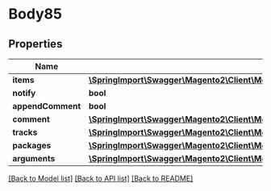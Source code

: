# Body85

## Properties
Name | Type | Description | Notes
------------ | ------------- | ------------- | -------------
**items** | [**\SpringImport\Swagger\Magento2\Client\Model\SalesDataShipmentItemCreationInterface[]**](SalesDataShipmentItemCreationInterface.md) |  | [optional] 
**notify** | **bool** |  | [optional] 
**appendComment** | **bool** |  | [optional] 
**comment** | [**\SpringImport\Swagger\Magento2\Client\Model\SalesDataShipmentCommentCreationInterface**](SalesDataShipmentCommentCreationInterface.md) |  | [optional] 
**tracks** | [**\SpringImport\Swagger\Magento2\Client\Model\SalesDataShipmentTrackCreationInterface[]**](SalesDataShipmentTrackCreationInterface.md) |  | [optional] 
**packages** | [**\SpringImport\Swagger\Magento2\Client\Model\SalesDataShipmentPackageCreationInterface[]**](SalesDataShipmentPackageCreationInterface.md) |  | [optional] 
**arguments** | [**\SpringImport\Swagger\Magento2\Client\Model\SalesDataShipmentCreationArgumentsInterface**](SalesDataShipmentCreationArgumentsInterface.md) |  | [optional] 

[[Back to Model list]](../README.md#documentation-for-models) [[Back to API list]](../README.md#documentation-for-api-endpoints) [[Back to README]](../README.md)


